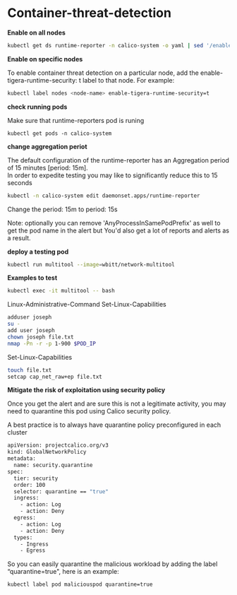 # Container-threat-detection

**Enable on all nodes**

```bash
kubectl get ds runtime-reporter -n calico-system -o yaml | sed '/enable-tigera-runtime-security/d' | kubectl apply -f -
```

**Enable on specific nodes**

To enable container threat detection on a particular node, add the enable-tigera-runtime-security: t label to that node. For example:

```bash
kubectl label nodes <node-name> enable-tigera-runtime-security=t
```

**check running pods** 

Make sure that runtime-reporters pod is runing 

```basg
kubectl get pods -n calico-system
```

**change aggregation periot**

The default configuration of the runtime-reporter has an Aggregation period of 15  minutes [period: 15m].  
In order to expedite testing you may like to significantly reduce this to 15 seconds

```bash
kubectl -n calico-system edit daemonset.apps/runtime-reporter
```
Change the period: 15m to period: 15s 

Note: optionally you can remove 'AnyProcessInSamePodPrefix' as well to get the pod name in the alert but You'd also get a lot of reports and alerts as a result. 

**deploy a testing pod**

```bash
kubectl run multitool --image=wbitt/network-multitool
```

**Examples to test**

```bash
kubectl exec -it multitool -- bash
```

Linux-Administrative-Command
Set-Linux-Capabilities

```bash
adduser joseph
su -
add user joseph
chown joseph file.txt
nmap -Pn -r -p 1-900 $POD_IP
```

Set-Linux-Capabilities

```bash
touch file.txt
setcap cap_net_raw+ep file.txt
 ```
 
**Mitigate the risk of exploitation using security policy**

Once you get the alert and are sure this is not a legitimate activity, you may need to quarantine this pod using Calico security policy. 

A best practice is to always have quarantine policy preconfigured in each cluster  


```bash
apiVersion: projectcalico.org/v3
kind: GlobalNetworkPolicy
metadata:
  name: security.quarantine
spec:
  tier: security
  order: 100
  selector: quarantine == "true"
  ingress:
    - action: Log
    - action: Deny
  egress:
    - action: Log
    - action: Deny
  types:
    - Ingress
    - Egress
```

So you can easily quarantine the malicious workload by adding the label “quarantine=true", here is an example:

```bash
kubectl label pod maliciouspod quarantine=true
```
 

 
